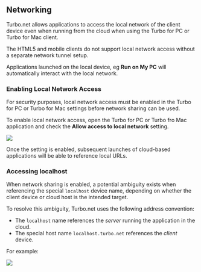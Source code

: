 ## Networking

Turbo.net allows applications to access the local network of the client device even when running from the cloud when using the Turbo for PC or Turbo for Mac client.

The HTML5 and mobile clients do not support local network access without a separate network tunnel setup.

Applications launched on the local device, eg **Run on My PC** will automatically interact with the local network.

### Enabling Local Network Access

For security purposes, local network access must be enabled in the Turbo for PC or Turbo for Mac settings before network sharing can be used.

To enable local network access, open the Turbo for PC or Turbo fro Mac application and check the **Allow access to local network** setting.

![](/docs/getting_started/networking/launcher-settings-network.png)

Once the setting is enabled, subsequent launches of cloud-based applications will be able to reference local URLs.

### Accessing localhost

When network sharing is enabled, a potential ambiguity exists when referencing the special `localhost` device name, depending on whether the client device or cloud host is the intended target.

To resolve this ambiguity, Turbo.net uses the following address convention:

* The `localhost` name references the *server* running the application in the cloud.
* The special host name `localhost.turbo.net` references the *client* device.

For example:

![](/docs/getting_started/networking/local-network-access.png)
